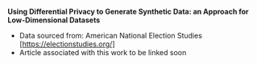 **Using Differential Privacy to Generate Synthetic Data: an Approach for Low-Dimensional Datasets**

* Data sourced from: American National Election Studies [https://electionstudies.org/]
* Article associated with this work to be linked soon

